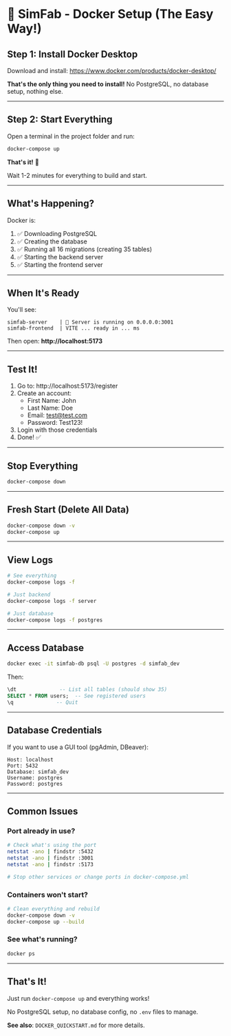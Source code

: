 # 🐳 SimFab - Docker Setup (The Easy Way!)

## Step 1: Install Docker Desktop

Download and install: https://www.docker.com/products/docker-desktop/

**That's the only thing you need to install!** No PostgreSQL, no database setup, nothing else.

---

## Step 2: Start Everything

Open a terminal in the project folder and run:

```bash
docker-compose up
```

**That's it!** 🎉

Wait 1-2 minutes for everything to build and start.

---

## What's Happening?

Docker is:
1. ✅ Downloading PostgreSQL
2. ✅ Creating the database
3. ✅ Running all 16 migrations (creating 35 tables)
4. ✅ Starting the backend server
5. ✅ Starting the frontend server

---

## When It's Ready

You'll see:
```
simfab-server    | 🚀 Server is running on 0.0.0.0:3001
simfab-frontend  | VITE ... ready in ... ms
```

Then open: **http://localhost:5173**

---

## Test It!

1. Go to: http://localhost:5173/register
2. Create an account:
   - First Name: John
   - Last Name: Doe  
   - Email: test@test.com
   - Password: Test123!
3. Login with those credentials
4. Done! ✅

---

## Stop Everything

```bash
docker-compose down
```

---

## Fresh Start (Delete All Data)

```bash
docker-compose down -v
docker-compose up
```

---

## View Logs

```bash
# See everything
docker-compose logs -f

# Just backend
docker-compose logs -f server

# Just database
docker-compose logs -f postgres
```

---

## Access Database

```bash
docker exec -it simfab-db psql -U postgres -d simfab_dev
```

Then:
```sql
\dt              -- List all tables (should show 35)
SELECT * FROM users;  -- See registered users
\q              -- Quit
```

---

## Database Credentials

If you want to use a GUI tool (pgAdmin, DBeaver):

```
Host: localhost
Port: 5432
Database: simfab_dev
Username: postgres
Password: postgres
```

---

## Common Issues

### Port already in use?

```bash
# Check what's using the port
netstat -ano | findstr :5432
netstat -ano | findstr :3001
netstat -ano | findstr :5173

# Stop other services or change ports in docker-compose.yml
```

### Containers won't start?

```bash
# Clean everything and rebuild
docker-compose down -v
docker-compose up --build
```

### See what's running?

```bash
docker ps
```

---

## That's It!

Just run `docker-compose up` and everything works!

No PostgreSQL setup, no database config, no `.env` files to manage.

**See also**: `DOCKER_QUICKSTART.md` for more details.

